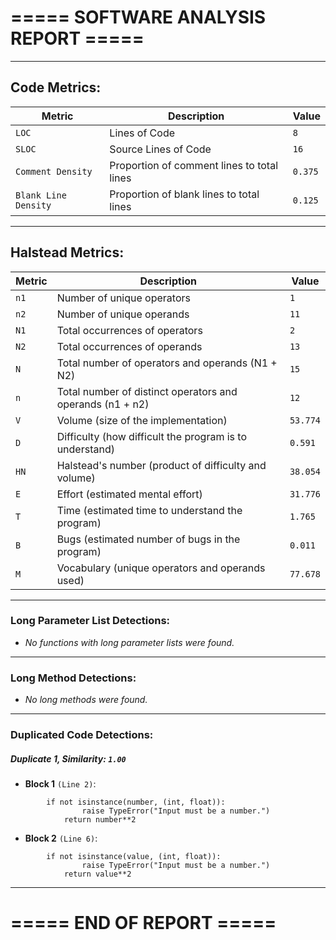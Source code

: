 # ===== SOFTWARE ANALYSIS REPORT =====

---
## Code Metrics:

| Metric | Description | Value |
|--------|-------------|-------|
| `LOC` | Lines of Code | `8` |
| `SLOC` | Source Lines of Code | `16` |
| `Comment Density` | Proportion of comment lines to total lines | `0.375` |
| `Blank Line Density` | Proportion of blank lines to total lines | `0.125` |

---
## Halstead Metrics:

| Metric | Description | Value |
|--------|-------------|-------|
| `n1` | Number of unique operators | `1` |
| `n2` | Number of unique operands | `11` |
| `N1` | Total occurrences of operators | `2` |
| `N2` | Total occurrences of operands | `13` |
| `N` | Total number of operators and operands (N1 + N2) | `15` |
| `n` | Total number of distinct operators and operands (n1 + n2) | `12` |
| `V` | Volume (size of the implementation) | `53.774` |
| `D` | Difficulty (how difficult the program is to understand) | `0.591` |
| `HN` | Halstead's number (product of difficulty and volume) | `38.054` |
| `E` | Effort (estimated mental effort) | `31.776` |
| `T` | Time (estimated time to understand the program) | `1.765` |
| `B` | Bugs (estimated number of bugs in the program) | `0.011` |
| `M` | Vocabulary (unique operators and operands used) | `77.678` |


---
### Long Parameter List Detections:

  - *No functions with long parameter lists were found.*

---
### Long Method Detections:

  - *No long methods were found.*

---
### Duplicated Code Detections:

##### Duplicate 1, **Similarity**: `1.00`
 - **Block 1** `(Line 2)`:
```
        if not isinstance(number, (int, float)):
                raise TypeError("Input must be a number.")
            return number**2
```
 - **Block 2** `(Line 6)`:
```
        if not isinstance(value, (int, float)):
                raise TypeError("Input must be a number.")
            return value**2
```

---
# ===== END OF REPORT =====
